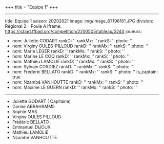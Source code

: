 +++
title = "Equipe 1"
+++

***

title: Equipe 1
saison: 20202021
image: img/image\_67196161.JPG
division: Régional 2 - Poule A
iframe: https://icbad.ffbad.org/competition/2200505/tableau/3240
joueurs:

* nom: Juliette GODART
  rankD: ''
  rankMx: ''
  rankS: ''
  photo: ''
* nom: Virginy OULES-PILLOUD
  rankD: ''
  rankMx: ''
  rankS: ''
  photo: ''
* nom: Marie LEGER
  rankD: ''
  rankMx: ''
  rankS: ''
  photo: ''
* nom: Marine LE COQ
  rankD: ''
  rankMx: ''
  rankS: ''
  photo: ''
* nom: Mathieu LAMOLIE
  rankD: ''
  rankMx: ''
  rankS: ''
  photo: ''
* nom: Sylvain CORDIEZ
  rankD: ''
  rankMx: ''
  rankS: ''
  photo: ''
* nom: Frederic BELLATO
  rankD: ''
  rankMx: ''
  rankS: ''
  photo: ''
  is\_captain: true
* nom: Nzambé VANHOUTTE
  rankD: ''
  rankMx: ''
  rankS: ''
  photo: ''
* nom: Maxime LE GUERN
  rankD: ''
  rankMx: ''
  rankS: ''
  photo: ''

***

* Juliette GODART ( Capitaine)
* Dorine ABRAHAMME
* Sophie MAS
* Virginy OULES PILLOUD
* Frédéric BELLATO
* Emmanuel DIJOUX
* Mathieu LAMOLIE
* Nzambé VANHOUTTE
